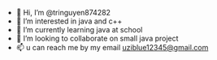 - 👋 Hi, I’m @tringuyen874282
- 👀 I’m interested in java and c++ 
- 🌱 I’m currently learning java at school
- 💞️ I’m looking to collaborate on small java project  
- 📫 u can reach me by my email uziblue12345@gmail.com

<!---
tringuyen874282/tringuyen874282 is a ✨ special ✨ repository because its `README.md` (this file) appears on your GitHub profile.
You can click the Preview link to take a look at your changes.
--->
